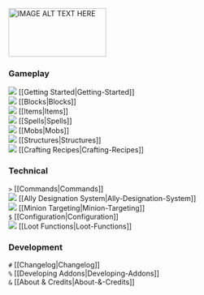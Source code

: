 [<img src="https://i.imgur.com/eR7O3qX.png" 
alt="IMAGE ALT TEXT HERE" width="192" height="96" />](https://github.com/Electroblob77/Wizardry/wiki)
### Gameplay
![](https://github.com/Electroblob77/Wizardry/blob/1.12.2/src/main/resources/assets/ebwizardry/textures/items/wizard_handbook.png) [[Getting Started|Getting-Started]]  
![](https://github.com/Electroblob77/Wizardry/blob/1.12.2/src/main/resources/assets/ebwizardry/textures/items/transportation_stone.png) [[Blocks|Blocks]]  
![](https://github.com/Electroblob77/Wizardry/blob/1.12.2/src/main/resources/assets/ebwizardry/textures/items/wand_master.png) [[Items|Items]]  
![](https://github.com/Electroblob77/Wizardry/blob/1.12.2/src/main/resources/assets/ebwizardry/textures/items/spell_book.png) [[Spells|Spells]]  
![](https://github.com/Electroblob77/Wizardry/blob/1.12.2/src/main/resources/assets/ebwizardry/textures/items/wizard_hat.png) [[Mobs|Mobs]]  
![](https://github.com/Electroblob77/Wizardry/blob/1.12.2/src/main/resources/assets/ebwizardry/textures/items/wizard_boots_sorcery.png) [[Structures|Structures]]  
![](https://github.com/Electroblob77/Wizardry/blob/1.12.2/src/main/resources/assets/ebwizardry/textures/items/scroll.png) [[Crafting Recipes|Crafting-Recipes]]  
### Technical
`>` [[Commands|Commands]]  
![](https://github.com/Electroblob77/Wizardry/blob/1.12.2/src/main/resources/assets/ebwizardry/textures/entity/pointer.png) [[Ally Designation System|Ally-Designation-System]]  
![](https://github.com/Electroblob77/Wizardry/blob/1.12.2/src/main/resources/assets/ebwizardry/textures/entity/target_pointer.png) 
[[Minion Targeting|Minion-Targeting]]  
`$` [[Configuration|Configuration]]  
![](https://github.com/Electroblob77/Wizardry/blob/1.12.2/src/main/resources/assets/ebwizardry/textures/items/identification_scroll.png) [[Loot Functions|Loot-Functions]]  
### Development
`#` [[Changelog|Changelog]]  
`%` [[Developing Addons|Developing-Addons]]  
`&` [[About & Credits|About-&-Credits]]  